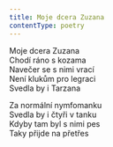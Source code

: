 ```yaml
---
title: Moje dcera Zuzana
contentType: poetry
---
```


<section>

Moje dcera Zuzana  
Chodí ráno s kozama  
Navečer se s nimi vrací  
Není klukům pro legraci  
Svedla by i Tarzana

Za normální nymfomanku  
Svedla by i čtyři v tanku  
Kdyby tam byl s nimi pes  
Taky přijde na přetřes

</section>
